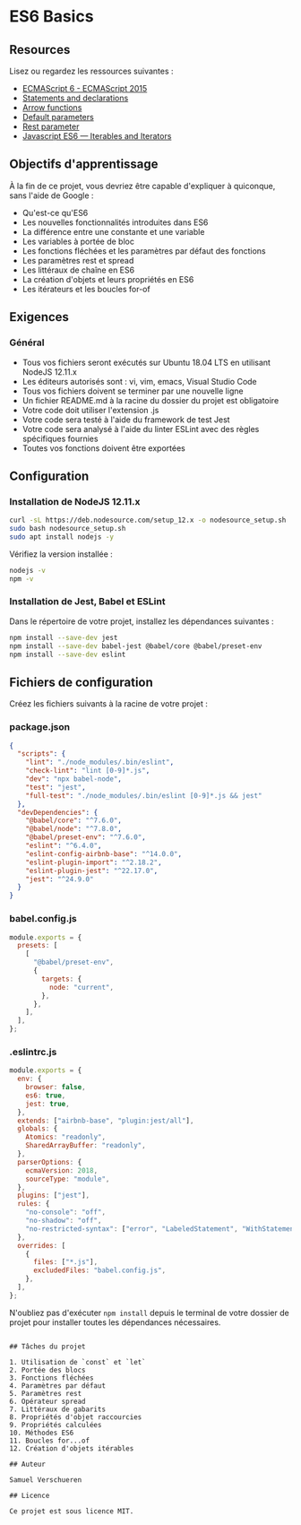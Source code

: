# ES6 Basics

## Resources

Lisez ou regardez les ressources suivantes :

- [ECMAScript 6 - ECMAScript 2015](https://www.w3schools.com/js/js_es6.asp)
- [Statements and declarations](https://developer.mozilla.org/en-US/docs/Web/JavaScript/Reference/Statements)
- [Arrow functions](https://developer.mozilla.org/en-US/docs/Web/JavaScript/Reference/Functions/Arrow_functions)
- [Default parameters](https://developer.mozilla.org/en-US/docs/Web/JavaScript/Reference/Functions/Default_parameters)
- [Rest parameter](https://developer.mozilla.org/en-US/docs/Web/JavaScript/Reference/Functions/rest_parameters)
- [Javascript ES6 — Iterables and Iterators](https://towardsdatascience.com/javascript-es6-iterables-and-iterators-de18b54f4d4)

## Objectifs d'apprentissage

À la fin de ce projet, vous devriez être capable d'expliquer à quiconque, sans l'aide de Google :

- Qu'est-ce qu'ES6
- Les nouvelles fonctionnalités introduites dans ES6
- La différence entre une constante et une variable
- Les variables à portée de bloc
- Les fonctions fléchées et les paramètres par défaut des fonctions
- Les paramètres rest et spread
- Les littéraux de chaîne en ES6
- La création d'objets et leurs propriétés en ES6
- Les itérateurs et les boucles for-of

## Exigences

### Général

- Tous vos fichiers seront exécutés sur Ubuntu 18.04 LTS en utilisant NodeJS 12.11.x
- Les éditeurs autorisés sont : vi, vim, emacs, Visual Studio Code
- Tous vos fichiers doivent se terminer par une nouvelle ligne
- Un fichier README.md à la racine du dossier du projet est obligatoire
- Votre code doit utiliser l'extension .js
- Votre code sera testé à l'aide du framework de test Jest
- Votre code sera analysé à l'aide du linter ESLint avec des règles spécifiques fournies
- Toutes vos fonctions doivent être exportées

## Configuration

### Installation de NodeJS 12.11.x

```bash
curl -sL https://deb.nodesource.com/setup_12.x -o nodesource_setup.sh
sudo bash nodesource_setup.sh
sudo apt install nodejs -y
```

Vérifiez la version installée :

```bash
nodejs -v
npm -v
```

### Installation de Jest, Babel et ESLint

Dans le répertoire de votre projet, installez les dépendances suivantes :

```bash
npm install --save-dev jest
npm install --save-dev babel-jest @babel/core @babel/preset-env
npm install --save-dev eslint
```

## Fichiers de configuration

Créez les fichiers suivants à la racine de votre projet :

### package.json

```json
{
  "scripts": {
    "lint": "./node_modules/.bin/eslint",
    "check-lint": "lint [0-9]*.js",
    "dev": "npx babel-node",
    "test": "jest",
    "full-test": "./node_modules/.bin/eslint [0-9]*.js && jest"
  },
  "devDependencies": {
    "@babel/core": "^7.6.0",
    "@babel/node": "^7.8.0",
    "@babel/preset-env": "^7.6.0",
    "eslint": "^6.4.0",
    "eslint-config-airbnb-base": "^14.0.0",
    "eslint-plugin-import": "^2.18.2",
    "eslint-plugin-jest": "^22.17.0",
    "jest": "^24.9.0"
  }
}
```

### babel.config.js

```javascript
module.exports = {
  presets: [
    [
      "@babel/preset-env",
      {
        targets: {
          node: "current",
        },
      },
    ],
  ],
};
```

### .eslintrc.js

```javascript
module.exports = {
  env: {
    browser: false,
    es6: true,
    jest: true,
  },
  extends: ["airbnb-base", "plugin:jest/all"],
  globals: {
    Atomics: "readonly",
    SharedArrayBuffer: "readonly",
  },
  parserOptions: {
    ecmaVersion: 2018,
    sourceType: "module",
  },
  plugins: ["jest"],
  rules: {
    "no-console": "off",
    "no-shadow": "off",
    "no-restricted-syntax": ["error", "LabeledStatement", "WithStatement"],
  },
  overrides: [
    {
      files: ["*.js"],
      excludedFiles: "babel.config.js",
    },
  ],
};
```

N'oubliez pas d'exécuter `npm install` depuis le terminal de votre dossier de projet pour installer toutes les dépendances nécessaires.

```

## Tâches du projet

1. Utilisation de `const` et `let`
2. Portée des blocs
3. Fonctions fléchées
4. Paramètres par défaut
5. Paramètres rest
6. Opérateur spread
7. Littéraux de gabarits
8. Propriétés d'objet raccourcies
9. Propriétés calculées
10. Méthodes ES6
11. Boucles for...of
12. Création d'objets itérables

## Auteur

Samuel Verschueren

## Licence

Ce projet est sous licence MIT.
```
